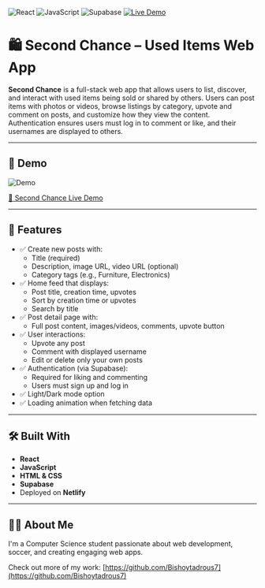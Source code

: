 ![React](https://img.shields.io/badge/react-%2361DAFB.svg?logo=react&logoColor=black) ![JavaScript](https://img.shields.io/badge/javascript-%23F7DF1E.svg?logo=javascript&logoColor=black) ![Supabase](https://img.shields.io/badge/supabase-3FCF8E.svg?logo=supabase&logoColor=white) [![Live Demo](https://img.shields.io/badge/Live%20Site-Netlify-00C7B7?logo=netlify&logoColor=white)](https://majestic-clafoutis-b6aefd.netlify.app/)


# 🛍️ Second Chance – Used Items Web App

**Second Chance** is a full-stack web app that allows users to list, discover, and interact with used items being sold or shared by others. Users can post items with photos or videos, browse listings by category, upvote and comment on posts, and customize how they view the content. Authentication ensures users must log in to comment or like, and their usernames are displayed to others.

---

## 🎥 Demo

![Demo](src/assests/Second_Chance.gif)

[🛒 Second Chance Live Demo](https://majestic-clafoutis-b6aefd.netlify.app/)

---

## 🚀 Features

- ✅ Create new posts with:
  - Title (required)
  - Description, image URL, video URL (optional)
  - Category tags (e.g., Furniture, Electronics)
- ✅ Home feed that displays:
  - Post title, creation time, upvotes
  - Sort by creation time or upvotes
  - Search by title
- ✅ Post detail page with:
  - Full post content, images/videos, comments, upvote button
- ✅ User interactions:
  - Upvote any post
  - Comment with displayed username
  - Edit or delete only your own posts
- ✅ Authentication (via Supabase):
  - Required for liking and commenting
  - Users must sign up and log in
- ✅ Light/Dark mode option
- ✅ Loading animation when fetching data

---

## 🛠️ Built With

- **React** 
- **JavaScript**
- **HTML & CSS**
- **Supabase**
- Deployed on **Netlify**

---

## 🙋‍♂️ About Me

I'm a Computer Science student passionate about web development, soccer, and creating engaging web apps.

Check out more of my work: [https://github.com/Bishoytadrous7](https://github.com/Bishoytadrous7)

